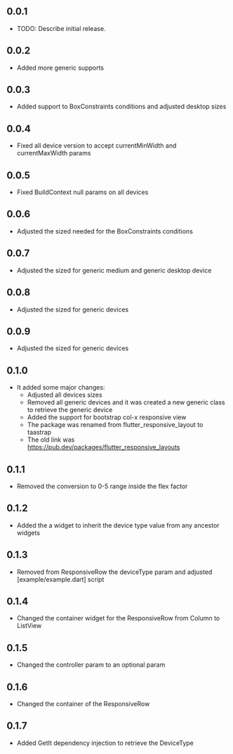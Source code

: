 ## 0.0.1

* TODO: Describe initial release.

## 0.0.2

* Added more generic supports

## 0.0.3

* Added support to BoxConstraints conditions and adjusted desktop sizes

## 0.0.4

* Fixed all device version to accept currentMinWidth and currentMaxWidth params

## 0.0.5

* Fixed BuildContext null params on all devices

## 0.0.6

* Adjusted the sized needed for the BoxConstraints conditions

## 0.0.7

* Adjusted the sized for generic medium and generic desktop device

## 0.0.8

* Adjusted the sized for generic devices

## 0.0.9

* Adjusted the sized for generic devices

## 0.1.0

* It added some major changes:
    - Adjusted all devices sizes
    - Removed all generic devices and it was created a new generic class to retrieve the generic device
    - Added the support for bootstrap col-x responsive view
    - The package was renamed from flutter_responsive_layout to taastrap
    - The old link was https://pub.dev/packages/flutter_responsive_layouts
    
## 0.1.1

* Removed the conversion to 0-5 range inside the flex factor

## 0.1.2

* Added the a widget to inherit the device type value from any ancestor widgets

## 0.1.3

* Removed from ResponsiveRow the deviceType param and adjusted [example/example.dart] script

## 0.1.4

* Changed the container widget for the ResponsiveRow from Column to ListView

## 0.1.5

* Changed the controller param to an optional param

## 0.1.6

* Changed the container of the ResponsiveRow

## 0.1.7

* Added GetIt dependency injection to retrieve the DeviceType